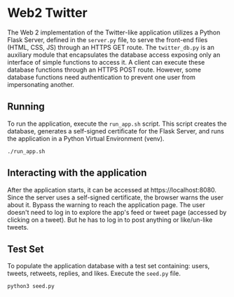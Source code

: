 # Web2 Twitter
The Web 2 implementation of the Twitter-like application utilizes a Python Flask Server, defined in the `server.py` file, to serve the front-end files (HTML, CSS, JS) through an HTTPS GET route. The `twitter_db.py` is an auxiliary module that encapsulates the database access exposing only an interface of simple functions to access it. A client can execute these database functions through an HTTPS POST route. However, some database functions need authentication to prevent one user from impersonating another.

## Running
To run the application, execute the `run_app.sh` script. This script creates the database, generates a self-signed certificate for the Flask Server, and runs the application in a Python Virtual Environment (venv).

```shell
./run_app.sh
```

## Interacting with the application

After the application starts, it can be accessed at https://localhost:8080. Since the server uses a self-signed certificate, the browser warns the user about it. Bypass the warning to reach the application page. The user doesn't need to log in to explore the app's feed or tweet page (accessed by clicking on a tweet). But he has to log in to post anything or like/un-like tweets.

## Test Set
To populate the application database with a test set containing: users, tweets, retweets, replies, and likes. Execute the `seed.py` file.

```shell
python3 seed.py
```

